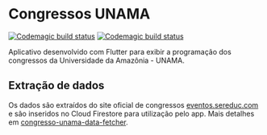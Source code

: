 # Congressos UNAMA

[![Codemagic build status](https://api.codemagic.io/apps/5d61bffeee40b220699c6a88/5d79816cef074c000b485876/status_badge.svg)](https://codemagic.io/apps/5d61bffeee40b220699c6a88/5d79816cef074c000b485876/latest_build)
[![Codemagic build status](https://api.codemagic.io/apps/5d61bffeee40b220699c6a88/5d61bffeee40b220699c6a87/status_badge.svg)](https://codemagic.io/apps/5d61bffeee40b220699c6a88/5d61bffeee40b220699c6a87/latest_build)

Aplicativo desenvolvido com Flutter para exibir a programação dos congressos da Universidade da Amazônia - UNAMA.

## Extração de dados
Os dados são extraídos do site oficial de congressos [eventos.sereduc.com](https://eventos.sereduc.com) e são inseridos no Cloud Firestore para utilização pelo app. Mais detalhes em [congresso-unama-data-fetcher](https://github.com/henriquearthur/congresso-unama-data-fetcher).